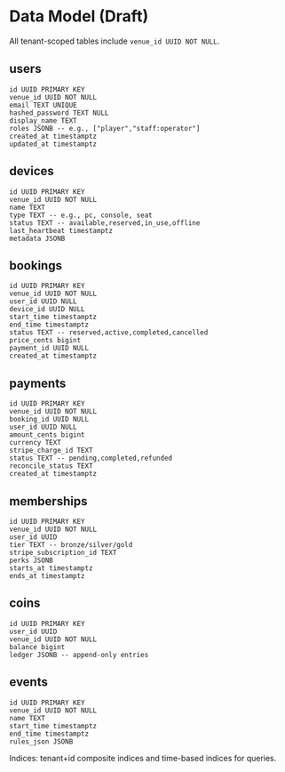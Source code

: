 # Data Model (Draft)

All tenant-scoped tables include `venue_id UUID NOT NULL`.

## users
```
id UUID PRIMARY KEY
venue_id UUID NOT NULL
email TEXT UNIQUE
hashed_password TEXT NULL
display_name TEXT
roles JSONB -- e.g., ["player","staff:operator"]
created_at timestamptz
updated_at timestamptz
```

## devices
```
id UUID PRIMARY KEY
venue_id UUID NOT NULL
name TEXT
type TEXT -- e.g., pc, console, seat
status TEXT -- available,reserved,in_use,offline
last_heartbeat timestamptz
metadata JSONB
```

## bookings
```
id UUID PRIMARY KEY
venue_id UUID NOT NULL
user_id UUID NULL
device_id UUID NULL
start_time timestamptz
end_time timestamptz
status TEXT -- reserved,active,completed,cancelled
price_cents bigint
payment_id UUID NULL
created_at timestamptz
```

## payments
```
id UUID PRIMARY KEY
venue_id UUID NOT NULL
booking_id UUID NULL
user_id UUID NULL
amount_cents bigint
currency TEXT
stripe_charge_id TEXT
status TEXT -- pending,completed,refunded
reconcile_status TEXT
created_at timestamptz
```

## memberships
```
id UUID PRIMARY KEY
venue_id UUID NOT NULL
user_id UUID
tier TEXT -- bronze/silver/gold
stripe_subscription_id TEXT
perks JSONB
starts_at timestamptz
ends_at timestamptz
```

## coins
```
id UUID PRIMARY KEY
user_id UUID
venue_id UUID NOT NULL
balance bigint
ledger JSONB -- append-only entries
```

## events
```
id UUID PRIMARY KEY
venue_id UUID NOT NULL
name TEXT
start_time timestamptz
end_time timestamptz
rules_json JSONB
```

Indices: tenant+id composite indices and time-based indices for queries.
